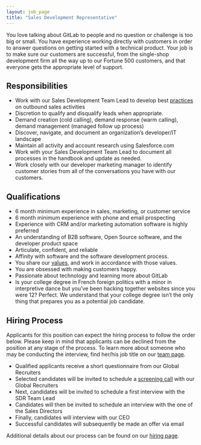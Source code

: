 ```yaml
---
layout: job_page
title: "Sales Development Representative"
---
```


You love talking about GitLab to people and no question or challenge is too big or small. You have experience working directly with customers in order to answer questions on getting started with a technical product. Your job is to make sure our customers are successful, from the single-shop development firm all the way up to our Fortune 500 customers, and that everyone gets the appropriate level of support.

## Responsibilities

* Work with our Sales Development Team Lead to develop best [practices](https://about.gitlab.com/handbook/marketing/demand-generation/business-development/) on outbound sales activities
* Discretion to qualify and disqualify leads when appropriate.  
* Demand creation (cold calling), demand response (warm calling), demand management (managed follow up process)
* Discover, navigate, and document an organization’s developer/IT landscape
* Maintain all activity and account research using Salesforce.com
* Work with your Sales Development Team Lead to document all processes in the handbook and update as needed.
* Work closely with our developer marketing manager to identify customer stories from all of the conversations you have with our customers.

## Qualifications

* 6 month minimum experience in sales, marketing, or customer service
* 6 month minimum experience with phone and email prospecting
* Experience with CRM and/or marketing automation software is highly preferred
* An understanding of B2B software, Open Source software, and the developer product space
* Articulate, confident, and reliable
* Affinity with software and the software development process.
* You share our [values](/handbook/values), and work in accordance with those values.
* You are obsessed with making customers happy.
* Passionate about technology and learning more about GitLab
* Is your college degree in French foreign politics with a minor in interpretive dance but you’ve been hacking together websites since you were 12? Perfect. We understand that your college degree isn’t the only thing that prepares you as a potential job candidate.

## Hiring Process


Applicants for this position can expect the hiring process to follow the order below. Please keep in mind that applicants can be declined from the position at any stage of the process. To learn more about someone who may be conducting the interview, find her/his job title on our [team page](/team).

* Qualified applicants receive a short questionnaire from our Global Recruiters
* Selected candidates will be invited to schedule a [screening call](/handbook/hiring/#screening-call) with our Global Recruiters
* Next, candidates will be invited to schedule a first interview with the SDR Team Lead
* Candidates will then be invited to schedule an interview with the one of the Sales Directors
* Finally, candidates will interview with our CEO
* Successful candidates will subsequently be made an offer via email


Additional details about our process can be found on our [hiring page](/handbook/hiring).
